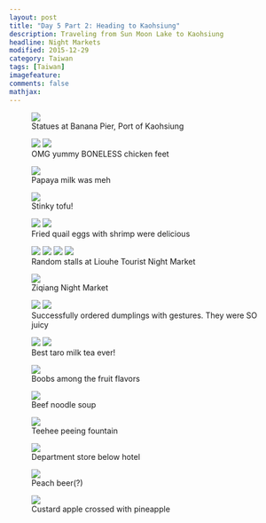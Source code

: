 ```yaml
---
layout: post
title: "Day 5 Part 2: Heading to Kaohsiung"
description: Traveling from Sun Moon Lake to Kaohsiung
headline: Night Markets
modified: 2015-12-29
category: Taiwan
tags: [Taiwan]
imagefeature:
comments: false
mathjax:
---
```

<figure>
<a href='{{ site.url }}/images/day05/banana.jpg'><img src='{{ site.url }}/images/day05/banana.jpg'></a>
    <figcaption>Statues at Banana Pier, Port of Kaohsiung</figcaption>
</figure>

<figure class="half">
<a href='{{ site.url }}/images/day05/chicken-feet1.jpg'><img src='{{ site.url }}/images/day05/chicken-feet1.jpg'></a>
<a href='{{ site.url }}/images/day05/chicken-feet2.jpg'><img src='{{ site.url }}/images/day05/chicken-feet2.jpg'></a>
    <figcaption>OMG yummy BONELESS chicken feet</figcaption>
</figure>

<figure>
<a href='{{ site.url }}/images/day05/papaya.jpg'><img src='{{ site.url }}/images/day05/papaya.jpg'></a>
    <figcaption>Papaya milk was meh</figcaption>
</figure>

<figure>
<a href='{{ site.url }}/images/day05/stinky-tofu.jpg'><img src='{{ site.url }}/images/day05/stinky-tofu.jpg'></a>
    <figcaption>Stinky tofu!</figcaption>
</figure>

<figure class="half">
<a href='{{ site.url }}/images/day05/quail1.jpg'><img src='{{ site.url }}/images/day05/quail1.jpg'></a>
<a href='{{ site.url }}/images/day05/quail2.jpg'><img src='{{ site.url }}/images/day05/quail2.jpg'></a>
    <figcaption>Fried quail eggs with shrimp were delicious</figcaption>
</figure>

<figure class="half">
<a href='{{ site.url }}/images/day05/penis.jpg'><img src='{{ site.url }}/images/day05/penis.jpg'></a>
<a href='{{ site.url }}/images/day05/potato.jpg'><img src='{{ site.url }}/images/day05/potato.jpg'></a>
<a href='{{ site.url }}/images/day05/custard-apple.jpg'><img src='{{ site.url }}/images/day05/custard-apple.jpg'></a>
<a href='{{ site.url }}/images/day05/skewers.jpg'><img src='{{ site.url }}/images/day05/skewers.jpg'></a>
    <figcaption>Random stalls at Liouhe Tourist Night Market</figcaption>
</figure>

<figure>
<a href='{{ site.url }}/images/day05/second-night-market.jpg'><img src='{{ site.url }}/images/day05/second-night-market.jpg'></a>
    <figcaption>Ziqiang Night Market</figcaption>
</figure>

<figure class="half">
<a href='{{ site.url }}/images/day05/dumplings1.jpg'><img src='{{ site.url }}/images/day05/dumplings1.jpg'></a>
<a href='{{ site.url }}/images/day05/dumplings2.jpg'><img src='{{ site.url }}/images/day05/dumplings2.jpg'></a>
    <figcaption>Successfully ordered dumplings with gestures. They were SO juicy</figcaption>
</figure>

<figure class="half">
<a href='{{ site.url }}/images/day05/taro1.jpg'><img src='{{ site.url }}/images/day05/taro1.jpg'></a>
<a href='{{ site.url }}/images/day05/taro2.jpg'><img src='{{ site.url }}/images/day05/taro2.jpg'></a>
    <figcaption>Best taro milk tea ever!</figcaption>
</figure>

<figure>
<a href='{{ site.url }}/images/day05/boobs.jpg'><img src='{{ site.url }}/images/day05/boobs.jpg'></a>
    <figcaption>Boobs among the fruit flavors</figcaption>
</figure>

<figure>
<a href='{{ site.url }}/images/day05/beef-noodle.jpg'><img src='{{ site.url }}/images/day05/beef-noodle.jpg'></a>
    <figcaption>Beef noodle soup</figcaption>
</figure>

<figure>
<a href='{{ site.url }}/images/day05/peeing.jpg'><img src='{{ site.url }}/images/day05/peeing.jpg'></a>
    <figcaption>Teehee peeing fountain</figcaption>
</figure>

<figure>
<a href='{{ site.url }}/images/day05/department-store.jpg'><img src='{{ site.url }}/images/day05/department-store.jpg'></a>
    <figcaption>Department store below hotel</figcaption>
</figure>

<figure>
<a href='{{ site.url }}/images/day05/peach-beer.jpg'><img src='{{ site.url }}/images/day05/peach-beer.jpg'></a>
    <figcaption>Peach beer(?)</figcaption>
</figure>

<figure>
<a href='{{ site.url }}/images/day05/custard-apple-open.jpg'><img src='{{ site.url }}/images/day05/custard-apple-open.jpg'></a>
    <figcaption>Custard apple crossed with pineapple</figcaption>
</figure>


